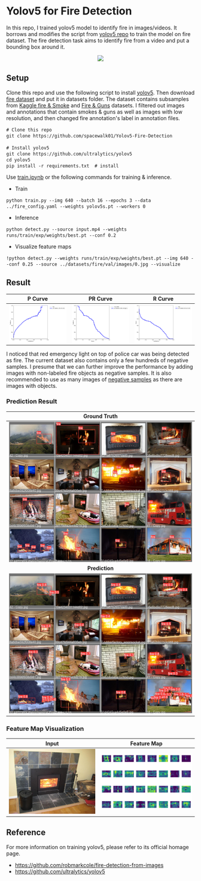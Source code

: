 # Yolov5 for Fire Detection
In this repo, I trained yolov5 model to identify fire in images/videos. It borrows and modifies the script from [yolov5 repo](https://github.com/ultralytics/yolov5) to train the model on fire dataset. The fire detection task aims to identify fire from a video and put a bounding box around it.

<p align="center">
  <img src="results/result.gif" />
</p>

## Setup
Clone this repo and use the following script to install [yolov5](https://github.com/ultralytics/yolov5). Then download [fire dataset](https://mega.nz/file/MgVhQSoS#kOcuJFezOwU_9F46GZ1KJnX1STNny-tlD5oaJ9Hv0gY) and put it in datasets folder. The dataset contains subsamples from [Kaggle fire & Smoke](https://www.kaggle.com/dataclusterlabs/fire-and-smoke-dataset) and [Fire & Guns](https://www.kaggle.com/atulyakumar98/fire-and-gun-dataset) datasets. I filtered out images and annotations that contain smokes & guns as well as images with low resolution, and then changed fire annotation's label in annotation files.

```
# Clone this repo
git clone https://github.com/spacewalk01/Yolov5-Fire-Detection

# Install yolov5
git clone https://github.com/ultralytics/yolov5  
cd yolov5
pip install -r requirements.txt  # install
```
Use [train.ipynb](train.ipynb) or the following commands for training & inference.
* Train
```
python train.py --img 640 --batch 16 --epochs 3 --data ../fire_config.yaml --weights yolov5s.pt --workers 0
```
* Inference
```
python detect.py --source input.mp4 --weights runs/train/exp/weights/best.pt --conf 0.2
```
* Visualize feature maps
```
!python detect.py --weights runs/train/exp/weights/best.pt --img 640 --conf 0.25 --source ../datasets/fire/val/images/0.jpg --visualize
```

## Result

| P Curve | PR Curve | R Curve |
| :-: | :-: | :-: |
| ![](results/P_curve.png) | ![](results/PR_curve.png) | ![](results/R_curve.png) |

I noticed that red emergency light on top of police car was being detected as fire. The current dataset also contains only a few hundreds of negative samples. I presume that we can further improve the performance by adding images with non-labeled fire objects as negative samples. It is also recommended to use as many images of [negative samples](https://github.com/AlexeyAB/darknet) as there are images with objects.

### Prediction Result

| Ground Truth | 
| :-: |
| ![](results/val_batch2_labels.jpg) |
| **Prediction** | 
| ![](results/val_batch2_pred.jpg) | 

### Feature Map Visualization

| Input | Feature Map | 
| :-: | :-: |
| ![](results/004dec94c5de631f.jpg) | ![](results/stage23_C3_features.png) |

## Reference
For more information on training yolov5, please refer to its official homage page.
* https://github.com/robmarkcole/fire-detection-from-images
* https://github.com/ultralytics/yolov5
